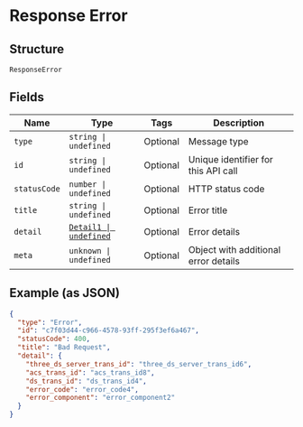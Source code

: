 
# Response Error

## Structure

`ResponseError`

## Fields

| Name | Type | Tags | Description |
|  --- | --- | --- | --- |
| `type` | `string \| undefined` | Optional | Message type |
| `id` | `string \| undefined` | Optional | Unique identifier for this API call |
| `statusCode` | `number \| undefined` | Optional | HTTP status code |
| `title` | `string \| undefined` | Optional | Error title |
| `detail` | [`Detail1 \| undefined`](../../doc/models/detail-1.md) | Optional | Error details |
| `meta` | `unknown \| undefined` | Optional | Object with additional error details |

## Example (as JSON)

```json
{
  "type": "Error",
  "id": "c7f03d44-c966-4578-93ff-295f3ef6a467",
  "statusCode": 400,
  "title": "Bad Request",
  "detail": {
    "three_ds_server_trans_id": "three_ds_server_trans_id6",
    "acs_trans_id": "acs_trans_id8",
    "ds_trans_id": "ds_trans_id4",
    "error_code": "error_code4",
    "error_component": "error_component2"
  }
}
```

